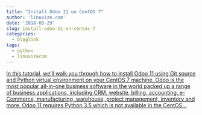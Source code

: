 ```yaml
---
title: "Install Odoo 11 on CentOS 7"
author: 'linuxize.com'
date: '2018-03-29'
slug: install-odoo-11-on-centos-7
categories:
  - bloglink
tags:
  - python
  - linuxizecom
---
```


[In this tutorial, we’ll walk you through how to install Odoo 11 using Git source and Python virtual environment on your CentOS 7 machine. Odoo is the most popular all-in-one business software in the world packed up a range of business applications, including CRM, website, billing, accounting, e-Commerce, manufacturing, warehouse, project management, inventory and more. Odoo 11 requires Python 3.5 which is not available in the CentOS...<click to read more>](https://linuxize.com/post/install-odoo-11-on-centos-7/)

